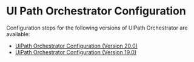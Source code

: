 [title]: # (Configuration)
[tags]: # (config;setup)
[priority]: # (200)
# UI Path Orchestrator Configuration

Configuration steps for the following versions of UIPath Orchestrator are available:

* [UiPath Orchestrator Configuration (Version 20.0)](version-20.0/index.md)
* [UiPath Orchestrator Configuration (Version 19.0)](version-19.0/index.md)